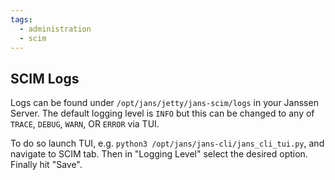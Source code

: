 ```yaml
---
tags:
  - administration
  - scim
---
```


## SCIM Logs

Logs can be found under `/opt/jans/jetty/jans-scim/logs` in your Janssen Server. The default logging level is `INFO` but this can be changed to any of `TRACE`, `DEBUG`, `WARN`, OR `ERROR` via TUI. 

To do so launch TUI, e.g. `python3 /opt/jans/jans-cli/jans_cli_tui.py`, and navigate to SCIM tab. Then in "Logging Level" select the desired option. Finally hit "Save".
